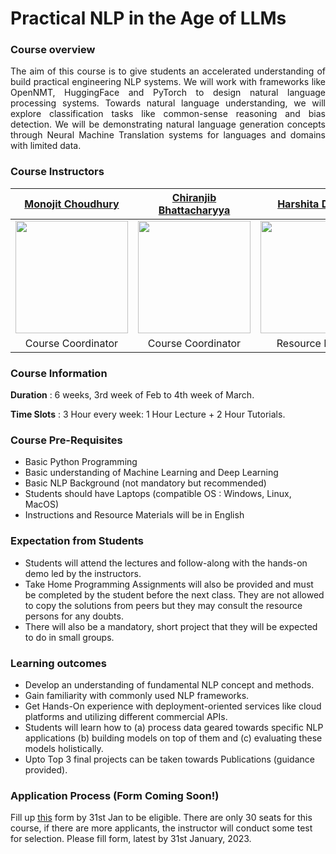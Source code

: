 # Practical NLP in the Age of LLMs 


### Course overview 

<p align="justify">
The aim of this course is to give students an accelerated understanding of build practical engineering NLP systems. We will work with frameworks like OpenNMT, HuggingFace and PyTorch to design natural language processing systems. Towards natural language understanding, we will explore classification tasks like common-sense reasoning and bias detection. We will be demonstrating natural language generation concepts through Neural Machine Translation systems for languages and domains with limited data. 
</p>

### Course Instructors


[Monojit Choudhury](https://www.microsoft.com/en-us/research/people/monojitc/)            |  [Chiranjib Bhattacharyya](https://eecs.iisc.ac.in/people/chiranjib-bhattacharyya/) | [Harshita Diddee](https://harshitadd.netlify.app/) | [Kabir Ahuja](https://kabirahuja2431.github.io/)
:-------------------------:|:-------------------------:|:-------------------------:|:-------------------------:
<img src="https://www.microsoft.com/en-us/research/wp-content/uploads/2017/09/avatar_user_32996_1505190495-180x180.jpg" width="180" height="180" /> | <img src="https://eecs.iisc.ac.in/wp-content/uploads/2019/11/chiru-300x270.jpg" width="180" height="180" /> | <img src="https://pbs.twimg.com/profile_images/1201512246301454336/qnbIrxxA_400x400.jpg" height="180" /> | <img src="https://kabirahuja2431.github.io/images/profile_pic.jpeg" height="180" />
Course Coordinator | Course Coordinator | Resource Person | Resource Person

### Course Information

**Duration** :  6 weeks, 3rd week of Feb to 4th week of March.

**Time Slots** : 3 Hour every week: 1 Hour Lecture + 2 Hour Tutorials. 

### Course Pre-Requisites 

- Basic Python Programming 
- Basic understanding of Machine Learning and Deep Learning
- Basic NLP Background (not mandatory but recommended) 
- Students should have Laptops (compatible OS : Windows, Linux, MacOS) 
- Instructions and Resource Materials will be in English

### Expectation from Students
- Students will attend the lectures and follow-along with the hands-on demo led by the instructors. 
- Take Home Programming Assignments will also be provided and must be completed by the student before the next class. They are not allowed to copy the solutions from peers but they may consult the resource persons for any doubts.   
- There will also be a mandatory, short project that they will be expected to do in small groups.  


### Learning outcomes

- Develop an understanding of fundamental NLP concept and methods. 
- Gain familiarity with commonly used NLP frameworks.
- Get Hands-On experience with deployment-oriented services like cloud platforms and utilizing different commercial APIs. 
- Students will learn how to (a) process data geared towards specific NLP applications (b) building models on top of them and (c) evaluating these models holistically.  
- Upto Top 3 final projects can be taken towards Publications (guidance provided).  


### Application Process (Form Coming Soon!)

Fill up [this]() form by 31st Jan to be eligible. There are only 30 seats for this course, if there are more applicants, the instructor will conduct some test for selection. Please fill form, latest by 31st January, 2023. 
